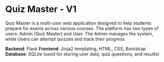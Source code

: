 # Quiz Master - V1

Quiz Master is a multi-user web application designed to help students prepare for exams across various courses. The platform has two types of users: Admin (Quiz Master) and User. The Admin manages the system, while Users can attempt quizzes and track their progress.


**Backend**: Flask
**Frontend**: Jinja2 templating, HTML, CSS, Bootstrap
**Database**: SQLite (used for storing user data, quiz questions, and results)
  



